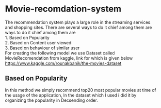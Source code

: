 # **Movie-recomdation-system**

The recommendation system plays a large role in the  streaming services and shopping sites.
There are several ways to do it chief among them are ways to do it chief among them are </br>
    1. Based on Popularity </br>
    2. Based on Content user viewed </br>
    3. Based on behaviour of similar user </br>
For creating the following model we use Dataset called MovieRecomendation from kaggle, link for which is given below  </br>
https://www.kaggle.com/rounakbanik/the-movies-dataset
## **Based on Popularity** ##
In this method we simply recommend top20 most popular movies at time of the usage of the application, In the dataset which I used i did it by organizing the popularity in Decsending order. </br>



    

